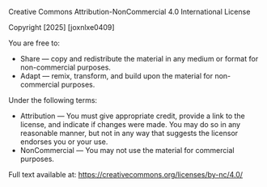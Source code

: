 
Creative Commons Attribution-NonCommercial 4.0 International License

Copyright [2025] [joxnlxe0409] 

You are free to:
- Share — copy and redistribute the material in any medium or format for non-commercial purposes.
- Adapt — remix, transform, and build upon the material for non-commercial purposes.

Under the following terms:
- Attribution — You must give appropriate credit, provide a link to the license, and indicate if changes were made. You may do so in any reasonable manner, but not in any way that suggests the licensor endorses you or your use.
- NonCommercial — You may not use the material for commercial purposes.

Full text available at: https://creativecommons.org/licenses/by-nc/4.0/
  













